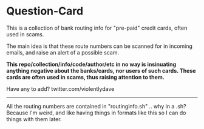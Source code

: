 # Question-Card

This is a collection of bank routing info for "pre-paid" credit cards, often used in scams.

The main idea is that these route numbers can be scanned for in incoming emails, and raise an alert of a possible scam.

**This repo/collection/info/code/author/etc in no way is insinuating anything negative about the banks/cards, nor users of such cards.   These cards are often used in scams, thus raising attention to them.**

Have any to add?  twitter.com/violentlydave 

---

All the routing numbers are contained in "routinginfo.sh" .. why in a .sh?  Because I'm weird, and like having things in formats like this so I can do things with them later.
